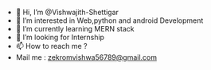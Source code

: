 - 👋 Hi, I’m @Vishwajith-Shettigar
- 👀 I’m interested in Web,python and android Development
- 🌱 I’m currently learning MERN stack
- 💞️ I’m looking for Internship
- 📫 How to reach me ?
- Mail me : zekromvishwa56789@gmail.com

<!---
Vishwajith-Shettigar/Vishwajith-Shettigar is a ✨ special ✨ repository because its `README.md` (this file) appears on your GitHub profile.
You can click the Preview link to take a look at your changes.
--->
